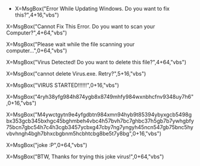 - X=MsgBox("Error While Updating Windows. Do you want to fix this?",4+16,"vbs")

X=MsgBox("Cannot Fix This Error. Do you want to scan your Computer?",4+64,"vbs")

X=MsgBox("Please wait while the file scanning your computer...",0+64,"vbs")

X=MsgBox("Virus Detected! Do you want to delete this file?",4+64,"vbs")

X=MsgBox("cannot delete Virus.exe. Retry?",5+16,"vbs")

X=MsgBox("VIRUS STARTED!!!!!!",0+16,"vbs")

X=MsgBox("4ryh38yfg984h874ygb8x8749mhfy984wxnbhcfnv9348uy7h6",0+16,"vbs")

X=MsgBox("M4ywctgytn9e4yfgdbtn984xmn94hyb9t85394ybyxgcb5498gbx353gcb345bxhgc45bghmbeh4vbc4h57bvh7bc7ghbc37h5gb7b7ywhgbfy75bcn7gbc54h7c4h3cgb3457ycbxg47cby7ng7yngyh45ncn547gb75bnc5hyvbvhngh4bgh7bhxcbgbnm5hcbhtcbg8be5t7y8bg",0+16,"vbs")

X=MsgBox("joke :P",0+64,"vbs")

X=MsgBox("BTW, Thanks for trying this joke virus!",0+64,"vbs")
